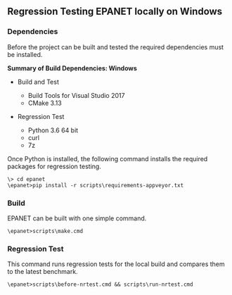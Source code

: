 <!---
   Testing.md

   Created: Sept 4, 2019
   Updated: Sept 5, 2019

   Author: Michael E. Tryby
           US EPA - ORD/NRMRL
--->

## Regression Testing EPANET locally on Windows


### Dependencies

Before the project can be built and tested the required dependencies must be installed.

**Summary of Build Dependencies: Windows**

  - Build and Test
      - Build Tools for Visual Studio 2017
      - CMake 3.13

  - Regression Test
      - Python 3.6 64 bit
      - curl
      - 7z

Once Python is installed, the following command installs the required packages for regression testing.
```
\> cd epanet
\epanet>pip install -r scripts\requirements-appveyor.txt
```


### Build

EPANET can be built with one simple command.
```
\epanet>scripts\make.cmd
```


### Regression Test

This command runs regression tests for the local build and compares them to the latest benchmark.
```
\epanet>scripts\before-nrtest.cmd && scripts\run-nrtest.cmd
```
